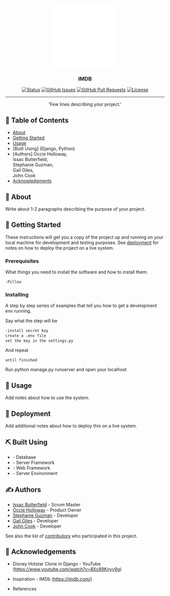<p align="center">
  <a href="" rel="noopener">
 <img width=200px height=200px src="static/images/LogoMakr-7lDBnl.png" alt="Project logo"></a>
</p>

<h3 align="center">IMDB</h3>

<div align="center">

[![Status](https://img.shields.io/badge/status-active-success.svg)]()
[![GitHub Issues](https://img.shields.io/github/issues/kylelobo/The-Documentation-Compendium.svg)](https://github.com/Isaac-Develops/imdb-app/issues)
[![GitHub Pull Requests](https://img.shields.io/github/issues-pr/kylelobo/The-Documentation-Compendium.svg)](https://github.com/Isaac-Develops/imdb-app/pulls)
[![License](https://img.shields.io/badge/license-MIT-blue.svg)](/LICENSE)

</div>

---

<p align="center">'Few lines describing your project.' <br>
</p>

## 📝 Table of Contents

- [About](#about)
- [Getting Started](#getting_started)
- [Usage](#usage)
- [Built Using] (Django, Python)
- [Authors] Occie Holloway, <br>
  Issac Butterfield, <br>
  Stephanie Guzman, <br>
  Gail Giles, <br>
  John Cook
- [Acknowledgments](#acknowledgement)

## 🧐 About <a name = "Imdb"></a>

Write about 1-2 paragraphs describing the purpose of your project.

## 🏁 Getting Started <a name = "getting_started"></a>

These instructions will get you a copy of the project up and running on your local machine for development and testing purposes. See [deployment](#deployment) for notes on how to deploy the project on a live system.

### Prerequisites

What things you need to install the software and how to install them.

```
-Pillow
```

### Installing

A step by step series of examples that tell you how to get a development env running.

Say what the step will be

```text
-install secret key
create a .env file
set the key in the settings.py
```

And repeat

```text
until finished
```

Run python manage.py runserver and open your localhost

## 🎈 Usage <a name="usage"></a>

Add notes about how to use the system.

## 🚀 Deployment <a name = "deployment"></a>

Add additional notes about how to deploy this on a live system.

## ⛏️ Built Using <a name = "built_using"></a>

- []() - Database
- []() - Server Framework
- []() - Web Framework
- []() - Server Environment

## ✍️ Authors <a name = "authors"></a>

- [Issac Butterfield](https://github.com/Isaac-Develops) - Scrum Master
- [Occie Holloway](https://github.com/occie-holloway) - Product Owner
- [Stephanie Guzman](https://github.com/stephguzman) - Developer
- [Gail Giles](https://github.com/gilesgr12) - Developer
- [John Cook](https://github.com/cooksta120021) - Developer

See also the list of [contributors](https://github.com/kylelobo/The-Documentation-Compendium/contributors) who participated in this project.

## 🎉 Acknowledgements <a name = "acknowledgement"></a>

- Disney Hotstar Clone in Django - YouTube 
  (https://www.youtube.com/watch?v=8Xc89Knyy9g)<br>
  
- Inspiration - IMDb 
  (https://imdb.com/)<br>

- References
